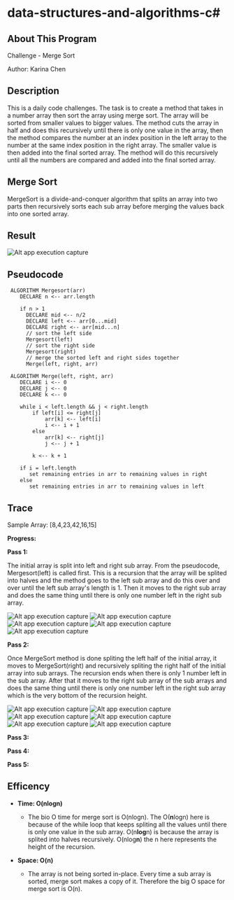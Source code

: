 # data-structures-and-algorithms-c#

## About This Program
Challenge - Merge Sort

Author: Karina Chen

## Description
This is a daily code challenges. The task is to create a method that takes in a number array then sort the array using merge sort. The array will be sorted from smaller values to bigger values. The method cuts the array in half and does this recursively until there is only one value in the array, then the method compares the number at an index position in the left array to the number at the same index position in the right array. The smaller value is then added into the final sorted array. The method will do this recursively until all the numbers are compared and added into the final sorted array.

## Merge Sort
MergeSort is a divide-and-conquer algorithm that splits an array into two parts then recursively sorts each sub array before merging the values back into one sorted array.

## Result
![Alt app execution capture](/Assets/.JPG)

## Pseudocode
```
 ALGORITHM Mergesort(arr)
    DECLARE n <-- arr.length
           
    if n > 1
      DECLARE mid <-- n/2
      DECLARE left <-- arr[0...mid]
      DECLARE right <-- arr[mid...n]
      // sort the left side
      Mergesort(left)
      // sort the right side
      Mergesort(right)
      // merge the sorted left and right sides together
      Merge(left, right, arr)

 ALGORITHM Merge(left, right, arr)
    DECLARE i <-- 0
    DECLARE j <-- 0
    DECLARE k <-- 0

    while i < left.length && j < right.length
        if left[i] <= right[j]
            arr[k] <-- left[i]
            i <-- i + 1
        else
            arr[k] <-- right[j]
            j <-- j + 1
            
        k <-- k + 1

    if i = left.length
       set remaining entries in arr to remaining values in right
    else
       set remaining entries in arr to remaining values in left
```
## Trace
Sample Array:
[8,4,23,42,16,15]


**Progress:**

**Pass 1:**

The initial array is split into left and right sub array. From the pseudocode, Mergesort(left) is called first. This is a recursion that the array will be splited into halves and the method goes to the left sub array and do this over and over until the left sub array's length is 1.
Then it moves to the right sub array and does the same thing until there is only one number left in the right sub array.

![Alt app execution capture](/Assets/code27_1.jpg)
![Alt app execution capture](/Assets/code27_2.jpg)
![Alt app execution capture](/Assets/code27_3.jpg)
![Alt app execution capture](/Assets/code27_4.jpg)
![Alt app execution capture](/Assets/code27_5.jpg)

**Pass 2:**

Once MergeSort method is done spliting the left half of the initial array, it moves to MergeSort(right) and recursively spliting the right half of the initial array into sub arrays. The recursion ends when there is only 1 number left in the sub array.
After that it moves to the right sub array of the sub arrays and does the same thing until there is only one number left in the right sub array which is the very bottom of the recursion height.

![Alt app execution capture](/Assets/code27_6.jpg)
![Alt app execution capture](/Assets/code27_7.jpg)
![Alt app execution capture](/Assets/code27_8.jpg)
![Alt app execution capture](/Assets/code27_9.jpg)
![Alt app execution capture](/Assets/code27_10.jpg)
![Alt app execution capture](/Assets/code27_11.jpg)

**Pass 3:**



**Pass 4:**



**Pass 5:**



## Efficency

* **Time: O(nlogn)**
  * The bio O time for merge sort is O(nlogn). The O(**n**logn) here is because of the while loop that keeps spliting all the values until there is only one value in the sub array. O(n**log**n) is because the array is splited into halves recursively. O(nlog**n**) the n here represents the height of the recursion.

* **Space: O(n)**
  * The array is not being sorted in-place. Every time a sub array is sorted, merge sort makes a copy of it. Therefore the big O space for merge sort is O(n).